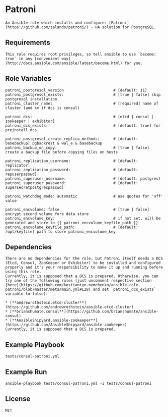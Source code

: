 # Patroni

    An Ansible role which installs and configures [Patroni](https://github.com/zalando/patroni/) - HA solution for PostgreSQL.

## Requirements

    This role requires root privileges, so tell ansible to use `become: true` in any [convenient way](http://docs.ansible.com/ansible/latest/become.html) for you.

## Role Variables

    patroni_postgresql_version                      # [default: 11]
    patroni_postgresql_exists:                      # [true | false] skip postgresql installation
    patroni_cluster_name:                           # [required] name of cluster (and kv if dcs is consul) 
    
    patroni_dcs:                                    # [etcd | consul | zookeeper | exhibitor]
    patroni_dcs_exists:                             # [default: true] for preinstall dcs
    
    patroni_postgresql_create_replica_methods:      # [default: basebackup] pgbackrest & wal_e & basebackup
    patroni_backup_on_copy:                         # [true | false] create a backup file before copying files on hosts
    
    patroni_replication_username:                   # [default: replicator]
    patroni_replication_password:                   # [default: repuserpasswd]
    patroni_superuser_username:                     # [default: postgres]
    patroni_superuser_password:                     # [default: supersecretpostgrespasswd]
    
    patroni_watchdog_mode: automatic                # use quotes for 'off' value

    patroni_encvolume: false                        # [true | false] encrypt second volume fore data store
    patroni_encvolume_key:                          # if not set, will be generated and store to {{ patroni_encvolume_keyfile_path }}
    patroni_encvolume_keyfile_path:                 # [default: /opt/keyfile] path to store patroni_encvolume_key


## Dependencies

    There are no dependencies for the role, but Patroni itself needs a DCS (Etcd, Consul, ZooKeeper or Exhibitor) to be installed and configured properly and it's your responsibility to make it up and running before using this role.
    Currently, it is supposed that a DCS is prepared. Otherwise, you can try one of the following roles (just uncomment respective section [here](https://github.com/kostiantyn-nemchenko/ansible-role-patroni/blob/master/meta/main.yml#L28) and set `patroni_dcs_exists` variable to false):
    
    * [**andrewrothstein.etcd-cluster**](https://github.com/andrewrothstein/ansible-etcd-cluster)
    * [**brianshumate.consul**](https://github.com/brianshumate/ansible-consul)
    * [**AnsibleShipyard.ansible-zookeeper**](https://github.com/AnsibleShipyard/ansible-zookeeper)
    Currently, it is supposed that a DCS is prepared.

## Example Playbook

    tests/consul-patroni.yml

## Example Run

    ansible-playbook tests/consul-patroni.yml -i tests/consul-patroni

## License

    MIT
